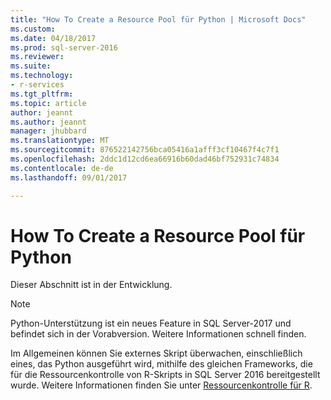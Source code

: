 ```yaml
---
title: "How To Create a Resource Pool für Python | Microsoft Docs"
ms.custom: 
ms.date: 04/18/2017
ms.prod: sql-server-2016
ms.reviewer: 
ms.suite: 
ms.technology:
- r-services
ms.tgt_pltfrm: 
ms.topic: article
author: jeannt
ms.author: jeannt
manager: jhubbard
ms.translationtype: MT
ms.sourcegitcommit: 876522142756bca05416a1afff3cf10467f4c7f1
ms.openlocfilehash: 2ddc1d12cd6ea66916b60dad46bf752931c74834
ms.contentlocale: de-de
ms.lasthandoff: 09/01/2017

---
```

# <a name="how-to-create-a-resource-pool-for-python"></a>How To Create a Resource Pool für Python

Dieser Abschnitt ist in der Entwicklung.

> [!NOTE]
> Python-Unterstützung ist ein neues Feature in SQL Server-2017 und befindet sich in der Vorabversion. Weitere Informationen schnell finden.

Im Allgemeinen können Sie externes Skript überwachen, einschließlich eines, das Python ausgeführt wird, mithilfe des gleichen Frameworks, die für die Ressourcenkontrolle von R-Skripts in SQL Server 2016 bereitgestellt wurde. Weitere Informationen finden Sie unter [Ressourcenkontrolle für R](../r/resource-governance-for-r-services.md).

